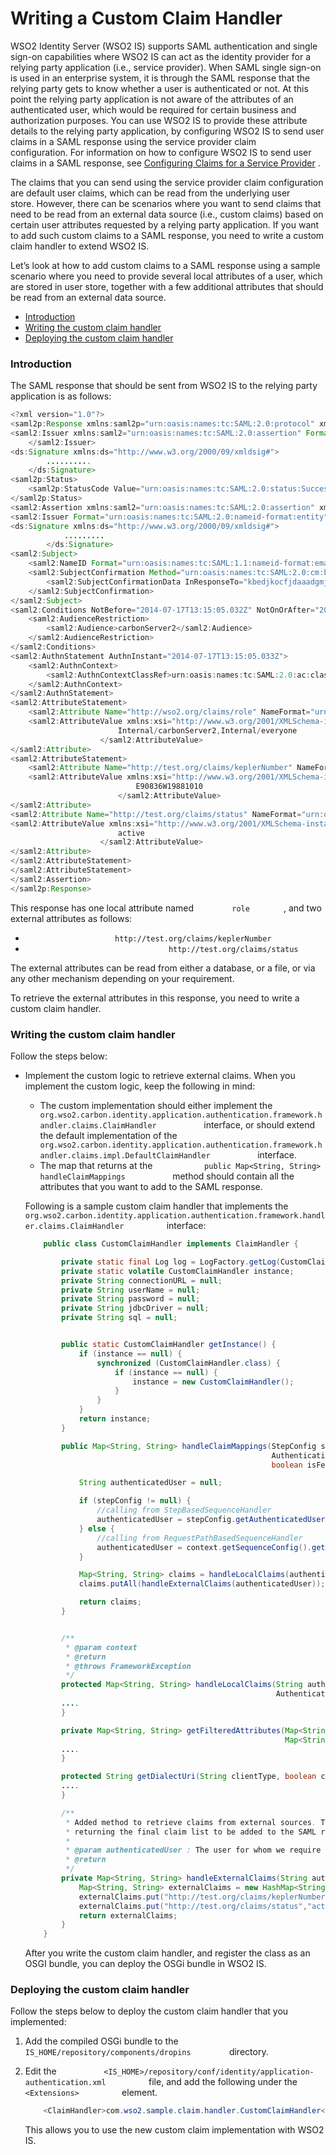 # Writing a Custom Claim Handler

WSO2 Identity Server (WSO2 IS) supports SAML authentication and single
sign-on capabilities where WSO2 IS can act as the identity provider for
a relying party application (i.e., service provider). When SAML single
sign-on is used in an enterprise system, it is through the SAML response
that the relying party gets to know whether a user is authenticated or
not. At this point the relying party application is not aware of the
attributes of an authenticated user, which would be required for certain
business and authorization purposes. You can use WSO2 IS to provide
these attribute details to the relying party application, by configuring
WSO2 IS to send user claims in a SAML response using the service
provider claim configuration. For information on how to configure WSO2
IS to send user claims in a SAML response, see [Configuring Claims for a
Service Provider](_Configuring_Claims_for_a_Service_Provider_) .

The claims that you can send using the service provider claim
configuration are default user claims, which can be read from the
underlying user store. However, there can be scenarios where you want to
send claims that need to be read from an external data source (i.e.,
custom claims) based on certain user attributes requested by a relying
party application. If you want to add such custom claims to a SAML
response, you need to write a custom claim handler to extend WSO2 IS.

Let’s look at how to add custom claims to a SAML response using a sample
scenario where you need to provide several local attributes of a user,
which are stored in user store, together with a few additional
attributes that should be read from an external data source.

-   [Introduction](#WritingaCustomClaimHandler-Introduction)
-   [Writing the custom claim
    handler](#WritingaCustomClaimHandler-Writingthecustomclaimhandler)
-   [Deploying the custom claim
    handler](#WritingaCustomClaimHandler-Deployingthecustomclaimhandler)

### Introduction

The SAML response that should be sent from WSO2 IS to the relying party
application is as follows:

``` java
<?xml version="1.0"?>
<saml2p:Response xmlns:saml2p="urn:oasis:names:tc:SAML:2.0:protocol" xmlns:xs="http://www.w3.org/2001/XMLSchema" Destination="https://localhost:9444/acs" ID="faibaccbcepemkackalbbjkihlegenhhigcdjbjk" InResponseTo="kbedjkocfjdaaadgmjeipbegnclbelfffbpbophe" IssueInstant="2014-07-17T13:15:05.032Z" Version="2.0">
<saml2:Issuer xmlns:saml2="urn:oasis:names:tc:SAML:2.0:assertion" Format="urn:oasis:names:tc:SAML:2.0:nameid-format:entity">localhost
    </saml2:Issuer>
<ds:Signature xmlns:ds="http://www.w3.org/2000/09/xmldsig#">
        ..........
    </ds:Signature>
<saml2p:Status>
    <saml2p:StatusCode Value="urn:oasis:names:tc:SAML:2.0:status:Success"/>
</saml2p:Status>
<saml2:Assertion xmlns:saml2="urn:oasis:names:tc:SAML:2.0:assertion" xmlns:xs="http://www.w3.org/2001/XMLSchema" ID="phmbbieedpcfdhcignelnepkemobepgaaipbjjdk" IssueInstant="2014-07-17T13:15:05.032Z" Version="2.0">
<saml2:Issuer Format="urn:oasis:names:tc:SAML:2.0:nameid-format:entity">localhost</saml2:Issuer>
<ds:Signature xmlns:ds="http://www.w3.org/2000/09/xmldsig#">
            .........
        </ds:Signature>
<saml2:Subject>
    <saml2:NameID Format="urn:oasis:names:tc:SAML:1.1:nameid-format:emailAddress">Administrator</saml2:NameID>
    <saml2:SubjectConfirmation Method="urn:oasis:names:tc:SAML:2.0:cm:bearer">
        <saml2:SubjectConfirmationData InResponseTo="kbedjkocfjdaaadgmjeipbegnclbelfffbpbophe" NotOnOrAfter="2014-07-17T13:20:05.032Z" Recipient="https://localhost:9444/acs"/>
    </saml2:SubjectConfirmation>
</saml2:Subject>
<saml2:Conditions NotBefore="2014-07-17T13:15:05.032Z" NotOnOrAfter="2014-07-17T13:20:05.032Z">
    <saml2:AudienceRestriction>
        <saml2:Audience>carbonServer2</saml2:Audience>
    </saml2:AudienceRestriction>
</saml2:Conditions>
<saml2:AuthnStatement AuthnInstant="2014-07-17T13:15:05.033Z">
    <saml2:AuthnContext>
        <saml2:AuthnContextClassRef>urn:oasis:names:tc:SAML:2.0:ac:classes:Password</saml2:AuthnContextClassRef>
    </saml2:AuthnContext>
</saml2:AuthnStatement>
<saml2:AttributeStatement>
    <saml2:Attribute Name="http://wso2.org/claims/role" NameFormat="urn:oasis:names:tc:SAML:2.0:attrname-format:basic">
    <saml2:AttributeValue xmlns:xsi="http://www.w3.org/2001/XMLSchema-instance" xsi:type="xs:string">
                        Internal/carbonServer2,Internal/everyone
                    </saml2:AttributeValue>
</saml2:Attribute>
<saml2:AttributeStatement>
    <saml2:Attribute Name="http://test.org/claims/keplerNumber" NameFormat="urn:oasis:names:tc:SAML:2.0:attrname-format:basic">
    <saml2:AttributeValue xmlns:xsi="http://www.w3.org/2001/XMLSchema-instance" xsi:type="xs:string">
                            E90836W19881010
                        </saml2:AttributeValue>
</saml2:Attribute>
<saml2:Attribute Name="http://test.org/claims/status" NameFormat="urn:oasis:names:tc:SAML:2.0:attrname-format:basic">
<saml2:AttributeValue xmlns:xsi="http://www.w3.org/2001/XMLSchema-instance" xsi:type="xs:string">
                        active
                    </saml2:AttributeValue>
</saml2:Attribute>
</saml2:AttributeStatement>
</saml2:AttributeStatement>
</saml2:Assertion>
</saml2p:Response>
```

This response has one local attribute named `         role        ` ,
and two external attributes as follows:

-   `                     http://test.org/claims/keplerNumber                   `
-   `                                 http://test.org/claims/status                              `

The external attributes can be read from either a database, or a file,
or via any other mechanism depending on your requirement.
`                 `

To retrieve the external attributes in this response, you need to write
a custom claim handler.

### Writing the custom claim handler

Follow the steps below:

-   Implement the custom logic to retrieve external claims. When you
    implement the custom logic, keep the following in mind:

    -   The custom implementation should either implement the
        `            org.wso2.carbon.identity.application.authentication.framework.handler.claims.ClaimHandler           `
        interface, or should extend the default implementation of the
        `            org.wso2.carbon.identity.application.authentication.framework.handler.claims.impl.DefaultClaimHandler           `
        interface.
    -   The map that returns at the
        `            public Map<String, String> handleClaimMappings           `
        method should contain all the attributes that you want to add to
        the SAML response.

    Following is a sample custom claim handler that implements the
    `           org.wso2.carbon.identity.application.authentication.framework.handler.claims.ClaimHandler          `
    interface:

    ``` java
        public class CustomClaimHandler implements ClaimHandler {
    
            private static final Log log = LogFactory.getLog(CustomClaimHandler.class);
            private static volatile CustomClaimHandler instance;
            private String connectionURL = null;
            private String userName = null;
            private String password = null;
            private String jdbcDriver = null;
            private String sql = null;
    
    
            public static CustomClaimHandler getInstance() {
                if (instance == null) {
                    synchronized (CustomClaimHandler.class) {
                        if (instance == null) {
                            instance = new CustomClaimHandler();
                        }
                    }
                }
                return instance;
            }
    
            public Map<String, String> handleClaimMappings(StepConfig stepConfig,
                                                           AuthenticationContext context, Map<String, String> remoteAttributes,
                                                           boolean isFederatedClaims) throws FrameworkException {
    
                String authenticatedUser = null;
    
                if (stepConfig != null) {
                    //calling from StepBasedSequenceHandler
                    authenticatedUser = stepConfig.getAuthenticatedUser();
                } else {
                    //calling from RequestPathBasedSequenceHandler
                    authenticatedUser = context.getSequenceConfig().getAuthenticatedUser();
                }
    
                Map<String, String> claims = handleLocalClaims(authenticatedUser, context);
                claims.putAll(handleExternalClaims(authenticatedUser));
    
                return claims;
            }
    
    
            /**
             * @param context
             * @return
             * @throws FrameworkException
             */
            protected Map<String, String> handleLocalClaims(String authenticatedUser,
                                                            AuthenticationContext context) throws FrameworkException {
            ....
            }
    
            private Map<String, String> getFilteredAttributes(Map<String, String> allAttributes,
                                                              Map<String, String> requestedClaimMappings, boolean isStandardDialect) {
            ....
            }
    
            protected String getDialectUri(String clientType, boolean claimMappingDefined) {
            ....
            }
    
            /**
             * Added method to retrieve claims from external sources. The results will be merged to the local claims when
             * returning the final claim list to be added to the SAML response that is sent back to the SP.
             *
             * @param authenticatedUser : The user for whom we require claim values
             * @return
             */
            private Map<String, String> handleExternalClaims(String authenticatedUser) throws FrameworkException {
                Map<String, String> externalClaims = new HashMap<String, String>();
                externalClaims.put("http://test.org/claims/keplerNumber","E90836W19881010");
                externalClaims.put("http://test.org/claims/status","active");
                return externalClaims;
            }
        }
    ```

    After you write the custom claim handler, and register the class as
    an OSGI bundle, you can deploy the OSGi bundle in WSO2 IS.

### Deploying the custom claim handler

Follow the steps below to deploy the custom claim handler that you
implemented:

1.  Add the compiled OSGi bundle to the
    `          IS_HOME/repository/components/dropins         `
    directory.
2.  Edit the
    `           <IS_HOME>/repository/conf/identity/application-authentication.xml          `
    file, and add the following under the
    `           <Extensions>          ` element.

    ``` java
        <ClaimHandler>com.wso2.sample.claim.handler.CustomClaimHandler</ClaimHandler>
    ```

    This allows you to use the new custom claim implementation with WSO2
    IS.
